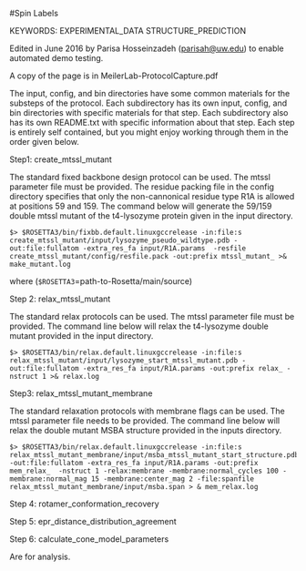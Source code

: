 #Spin Labels

KEYWORDS: EXPERIMENTAL_DATA STRUCTURE_PREDICTION

Edited in June 2016 by Parisa Hosseinzadeh (parisah@uw.edu) to enable automated demo testing.

A copy of the page is in MeilerLab-ProtocolCapture.pdf

The input, config, and bin directories have some common materials for the
substeps of the protocol. Each subdirectory has its own input, config, and
bin directories with specific materials for that step. Each subdirectory also
has its own README.txt with specific information about that step. Each step is
entirely self contained, but you might enjoy working through them in the order
given below. 

Step1: create_mtssl_mutant

The standard fixed backbone design protocol can be used. The mtssl parameter
file must be provided. The residue packing file in the config directory
specifies that only the non-cannonical residue type R1A is allowed at
positions 59 and 159. The command below will generate the 59/159 double mtssl
mutant of the t4-lysozyme protein given in the input directory.
```
$> $ROSETTA3/bin/fixbb.default.linuxgccrelease -in:file:s create_mtssl_mutant/input/lysozyme_pseudo_wildtype.pdb -out:file:fullatom -extra_res_fa input/R1A.params  -resfile create_mtssl_mutant/config/resfile.pack -out:prefix mtssl_mutant_ >& make_mutant.log 
```
where (`$ROSETTA3`=path-to-Rosetta/main/source)

Step 2: relax_mtssl_mutant

The standard relax protocols can be used. The mtssl parameter file must be provided. The command line below will relax the t4-lysozyme double mutant provided in the input directory.
```
$> $ROSETTA3/bin/relax.default.linuxgccrelease -in:file:s relax_mtssl_mutant/input/lysozyme_start_mtssl_mutant.pdb -out:file:fullatom -extra_res_fa input/R1A.params -out:prefix relax_ -nstruct 1 >& relax.log 
```

Step3: relax_mtssl_mutant_membrane

The standard relaxation protocols with membrane flags can be used. The mtssl parameter file needs to be provided. The command line below will relax the double mutant MSBA structure provided in the inputs directory.
```
$> $ROSETTA3/bin/relax.default.linuxgccrelease -in:file:s relax_mtssl_mutant_membrane/input/msba_mtssl_mutant_start_structure.pdb -out:file:fullatom -extra_res_fa input/R1A.params -out:prefix mem_relax_  -nstruct 1 -relax:membrane -membrane:normal_cycles 100 -membrane:normal_mag 15 -membrane:center_mag 2 -file:spanfile relax_mtssl_mutant_membrane/input/msba.span > & mem_relax.log 
```
Step 4: rotamer_conformation_recovery

Step 5: epr_distance_distribution_agreement

Step 6: calculate_cone_model_parameters

Are for analysis.
